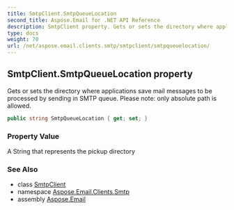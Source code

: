 ```yaml
---
title: SmtpClient.SmtpQueueLocation
second_title: Aspose.Email for .NET API Reference
description: SmtpClient property. Gets or sets the directory where applications save mail messages to be processed by sending in SMTP queue. Please note only absolute path is allowed
type: docs
weight: 70
url: /net/aspose.email.clients.smtp/smtpclient/smtpqueuelocation/
---
```

## SmtpClient.SmtpQueueLocation property

Gets or sets the directory where applications save mail messages to be processed by sending in SMTP queue. Please note: only absolute path is allowed.

```csharp
public string SmtpQueueLocation { get; set; }
```

### Property Value

A String that represents the pickup directory

### See Also

* class [SmtpClient](../)
* namespace [Aspose.Email.Clients.Smtp](../../smtpclient/)
* assembly [Aspose.Email](../../../)


